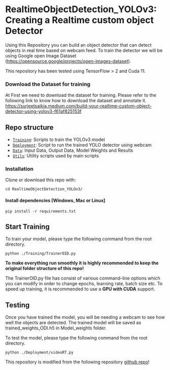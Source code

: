 # RealtimeObjectDetection_YOLOv3: Creating a Realtime custom object Detector

Using this Repository you can build an object detector that can detect objects in real time based on webcam feed.
To train the detector we will be using Google open Image Dataset (https://opensource.google/projects/open-images-dataset).

This repository has been tested using TensorFlow > 2 and Cuda 11.

### Download the Dataset for training

At First we need to download the dataset for training. 
Please refer to the following link to know how to download the dataset and annotate it.
https://surjeetsaikia.medium.com/build-your-realtime-custom-object-detector-using-yolov3-f61af825153f


## Repo structure
+ [`Training`](/Training/): Scripts to train the YOLOv3 model
+ [`Deployment`](/Deployment/): Script to run the trained YOLO detector using webcam
+ [`Data`](/Data/): Input Data, Output Data, Model Weights and Results
+ [`Utils`](/Utils/): Utility scripts used by main scripts


### Installation


Clone or download this repo with:
```
cd RealtimeObjectDetection_YOLOv3/
```

#### Install dependencies [Windows, Mac or Linux]
```
pip install -r requirements.txt
```



## Start Training

To train your model, please type the following command from the root directory.

```
python ./Training/TrainerOID.py

```
 
**To make everything run smoothly it is highly recommended to keep the original folder structure of this repo!**

The TrainerOID.py file has consist of various command-line options which you can modify in order to change epochs, learning rate, batch size etc. 
To speed up training, it is recommended to use a **GPU with CUDA** support. 


## Testing
Once you have trained the model, you will be needing a webcam to see how well the objects are detected.
The trained model will be saved as trained_weights_ODI.h5 in Model_weights folder.

To test the model, please type the following command from the root directory.


```
python ./Deployment/videoRT.py

```

 
This repository  is modified from the following repository [github repo](https://github.com/AntonMu/TrainYourOwnYOLO)!
 

